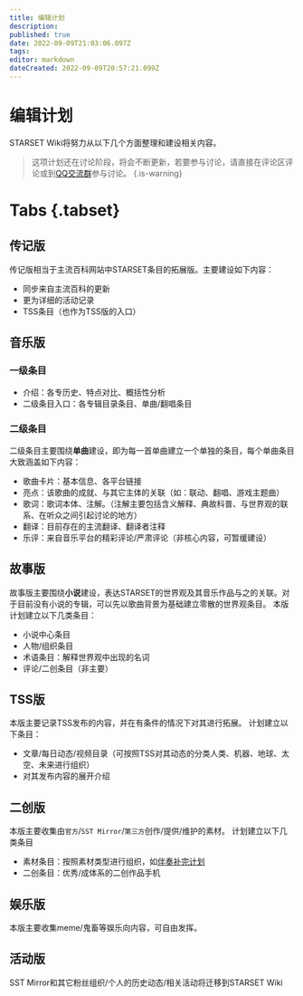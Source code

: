 ```yaml
---
title: 编辑计划
description: 
published: true
date: 2022-09-09T21:03:06.097Z
tags: 
editor: markdown
dateCreated: 2022-09-09T20:57:21.099Z
---
```


# 编辑计划
STARSET Wiki将努力从以下几个方面整理和建设相关内容。
> 这项计划还在讨论阶段，将会不断更新，若要参与讨论，请直接在评论区评论或到[QQ交流群](https://shang.qq.com/wpa/qunwpa?idkey=54df8ffb39619553024762b0aee78f1a584980c6fc5d4d6caa92831055959c3c)参与讨论。
{.is-warning}

# Tabs {.tabset}
## 传记版

传记版相当于主流百科网站中STARSET条目的拓展版。主要建设如下内容：

- 同步来自主流百科的更新
- 更为详细的活动记录
- TSS条目（也作为TSS版的入口）

## 音乐版

### 一级条目
- 介绍：各专历史、特点对比、概括性分析
- 二级条目入口：各专辑目录条目、单曲/翻唱条目

### 二级条目
二级条目主要围绕**单曲**建设，即为每一首单曲建立一个单独的条目，每个单曲条目大致涵盖如下内容：

- 歌曲卡片：基本信息、各平台链接
- 亮点：该歌曲的成就、与其它主体的关联（如：联动、翻唱、游戏主题曲）
- 歌词：歌词本体、注解。（注解主要包括含义解释、典故科普、与世界观的联系、在听众之间引起讨论的地方）
- 翻译：目前存在的主流翻译、翻译者注释
- 乐评：来自音乐平台的精彩评论/严肃评论（非核心内容，可暂缓建设）

## 故事版

故事版主要围绕**小说**建设，表达STARSET的世界观及其音乐作品与之的关联。对于目前没有小说的专辑，可以先以歌曲背景为基础建立零散的世界观条目。
本版计划建立以下几类条目：
- 小说中心条目
- 人物/组织条目
- 术语条目：解释世界观中出现的名词
- 评论/二创条目（非主要）

## TSS版

本版主要记录TSS发布的内容，并在有条件的情况下对其进行拓展。
计划建立以下条目：
- 文章/每日动态/视频目录（可按照TSS对其动态的分类人类、机器、地球、太空、未来进行组织）
- 对其发布内容的展开介绍

## 二创版

本版主要收集由`官方`/`SST Mirror`/`第三方`创作/提供/维护的素材。
计划建立以下几类条目
- 素材条目：按照素材类型进行组织，如[伴奏补完计划](/zh/STARSET-Media-Instrumentalize-Project)
- 二创条目：优秀/成体系的二创作品手机

## 娱乐版

本版主要收集meme/鬼畜等娱乐向内容，可自由发挥。

## 活动版

SST Mirror和其它粉丝组织/个人的历史动态/相关活动将迁移到STARSET Wiki